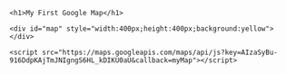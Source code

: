<html>
  <body>

	<h1>My First Google Map</h1>

	<div id="map" style="width:400px;height:400px;background:yellow"></div>

<script>
function myMap() {
    var mapOptions = {
        center: new google.maps.LatLng(51.5, -0.12),
        zoom: 10,
        mapTypeId: google.maps.MapTypeId.HYBRID
    }
var map = new google.maps.Map(document.getElementById("map"), mapOptions);
}
</script>

	<script src="https://maps.googleapis.com/maps/api/js?key=AIzaSyBu-916DdpKAjTmJNIgngS6HL_kDIKU0aU&callback=myMap"></script>

  </body>
</html>
